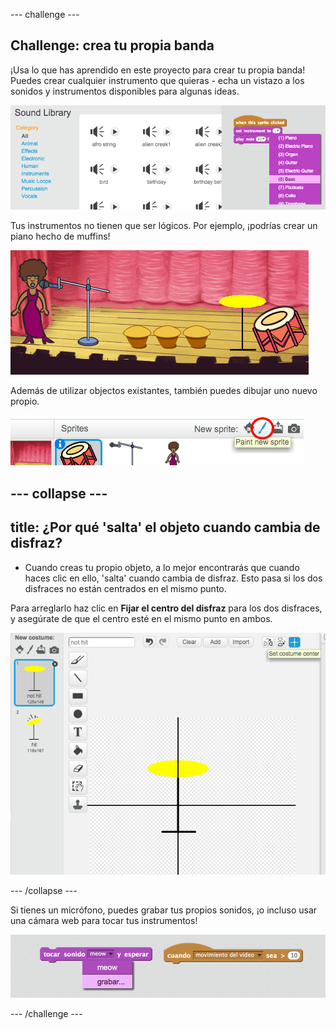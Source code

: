 \--- challenge \---

## Challenge: crea tu propia banda

¡Usa lo que has aprendido en este proyecto para crear tu propia banda! Puedes crear cualquier instrumento que quieras - echa un vistazo a los sonidos y instrumentos disponibles para algunas ideas.

![screenshot](images/band-ideas.png)

Tus instrumentos no tienen que ser lógicos. Por ejemplo, ¡podrías crear un piano hecho de muffins!

![screenshot](images/band-piano.png)

Además de utilizar objectos existantes, también puedes dibujar uno nuevo propio.

![screenshot](images/band-draw.png)

## \--- collapse \---

## title: ¿Por qué 'salta' el objeto cuando cambia de disfraz?

+ Cuando creas tu propio objeto, a lo mejor encontrarás que cuando haces clic en ello, 'salta' cuando cambia de disfraz. Esto pasa si los dos disfraces no están centrados en el mismo punto.

Para arreglarlo haz clic en **Fijar el centro del disfraz** para los dos disfraces, y asegúrate de que el centro esté en el mismo punto en ambos.

![screenshot](images/band-center.png)

\--- /collapse \---

Si tienes un micrófono, puedes grabar tus propios sonidos, ¡o incluso usar una cámara web para tocar tus instrumentos!

![screenshot](images/band-io.png)

\--- /challenge \---